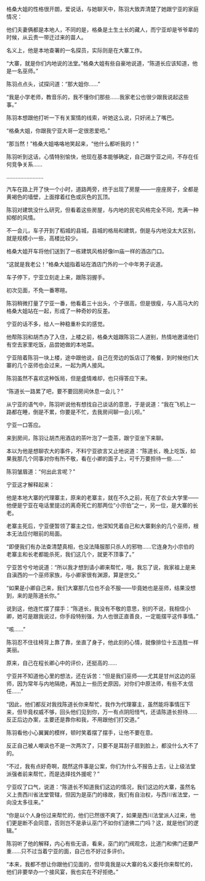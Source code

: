 格桑大姐的性格很开朗，爱说话，与她聊天中，陈羽大致弄清楚了她跟宁亚的家庭情况：

他们夫妻俩都是本地人，不同的是，格桑是土生土长的藏人，而宁亚却是爷爷辈的时候，从云贵一带迁过来的苗人。

名义上，他是本地查署的一名探员，实际则是在大寨工作。

“大寨，就是你们内地说的法堂。”格桑大姐有些自豪地说道，“陈道长应该知道，他是一名巫师。”

陈羽点点头，试探问道：“那大姐你……”

“我是小学老师，教音乐的，我不懂你们那些……我家老公也很少跟我说起这些事。”

陈羽本想跟他打听一下有关案情的线索，听她这么说，只好闭上了嘴巴。

“格桑大姐，你跟我宁亚大哥一定很恩爱吧。”

“那当然！”格桑大姐咯咯地笑起来，“他什么都听我的！”

陈羽听到这话，心情特别愉快，他现在基本能够确定，自己跟宁亚之间，不存在任何竞争关系……

……………………

汽车在路上开了快一个小时，道路两旁，终于出现了房屋——一座座房子，全都是黄褐色的墙壁，上面撑着红色或灰色的瓦顶。

陈羽对建筑没什么研究，但看着这些房屋，与内地的民宅风格完全不同，充满一种抑郁的风情。

不一会儿，车子开到了稻城的县城，县城的格局和建筑，倒是与内地没太大区别，就是规模小一些，高楼比较少。

格桑大姐开车将他们送到了一栋建筑风格好像lm庙一样的酒店门口。

“这就是我老公！”格桑大姐指着站在酒店门外的一个中年男子说道。

车子停下，宁亚立刻走上来，跟陈羽握手。

初次见面，不免一番寒暄。

陈羽稍微打量了宁亚一番，他看着三十出头，个子很高，但是很瘦，与人高马大的格桑大姐站在一起，形成了一种奇妙的反差。

宁亚的话不多，给人一种稳重朴实的感觉。

他帮陈羽和胡杰办了入住，上楼之前，格桑大姐跟陈羽二人道别，热情地邀请他们有空去家里吃饭，品尝她做的本地菜。

宁亚陪着陈羽一块上楼，途中跟他说，自己在旁边的饭店订了晚餐，到时候他们大寨的几个巫师也会过来，一起为两人接风。

陈羽虽然不喜欢这种饭局，但是盛情难却，也只得答应下来。

“陈道长一路累了吧，要不要回房间休息一会儿？”

从宁亚的语气中，陈羽听说他有想找自己谈话的意思，于是说道：“我在飞机上一路都在睡，倒是不累，你要是不忙，去我房间聊一会儿呗。”

宁亚一口答应。

来到房间，陈羽让胡杰用酒店的茶叶泡了一壶茶，跟宁亚坐下来聊。

本以为他是想聊农大的事件，不料宁亚欲言又止地说道：“陈道长，晚上吃饭，如果我那几个同事对你有所不敬，看在小卿的面子上，可千万要担待一些……”

陈羽皱眉道：“何出此言呢？”

宁亚这才解释起来：

他是本地大寨的代理寨主，原来的老寨主，就在不久之前，死在了农业大学里——他便是宁亚在电话里提过的离奇死亡的那两位“小宗伯”之一，另一位，是大寨的长老。

老寨主死后，宁亚便暂领了寨主之位，他深知凭着自己和大寨剩余的几个巫师，根本无法应付眼前的局面。

“即便我们有办法查清楚真相，也没法降服那只杀人的邪物……它连身为小宗伯的老寨主和长老都能杀死，我们这几个，就更不顶事了。”

宁亚苦兮兮地说道：“所以我才想到请小卿来帮忙，哦，我忘了说，我家祖上是来自滇西的一个巫师家族，与小卿家很有渊源，算是世交。”

“如果是小卿自己来，我们大寨那几位也不会不服——毕竟她也是巫师，结果没想到，来的是陈道长你。”

说到这，他连忙摆了摆手：“陈道长，我没有不敬的意思，别的不说，我相信小卿，她可是跟我说过，你手段特别强，为人也很正直善良，一定能摆平这件事情。”

“咳……”

陈羽忍不住往椅背上靠了靠，坐直了身子，他此刻的心情，就像排位十五连胜一样美丽。

原来，自己在程长卿心中的评价，还挺高的……

宁亚并不知道他心里的想法，还在诉苦：“但是我们巫师——尤其是甘州这边的巫师，因为常年与内地隔绝，再加上一些历史原因，对你们中原法师，有些不太信任……”

“因此，他们都反对我找陈道长你来帮忙，我作为代理寨主，虽然能将事情压下来，但毕竟权威不够，回头他们见到你，万一有点阴阳怪气，还请陈道长担待……反正后边办案，主要还是靠你和我，不用跟他们打交道。”

陈羽看他小心翼翼的模样，顿时笑着摆了摆手，让他不要在意。

反正自己被人嘲讽也不是一次两次了，只要不是耳刮子扇到脸上，都没什么大不了的。

“不过，我有点好奇啊，既然这件事是公案，你们为什么不报告上去，让上级法堂派强者前来帮忙，而是选择找外援呢？”

宁亚叹了口气，说道：“陈道长不知道我们这边的情况，我们这边的大寨，虽然名义上贵西川省法堂管辖，但因为是巫门的缘故，我们有自治权，与西川省法堂，一向没太多往来。”

“你是以个人身份过来帮忙的，他们已然很不爽了，如果是西川法堂派人过来，他们更是断不会同意，否则岂不是承认巫门不如你们道佛二门吗？这，就是他们的逻辑。”

陈羽听了他的解释，内心有些无语，看来，巫门的门阀观念，比道门和佛门还要严重……只不过当着宁亚的面，自己也不好过多评价。

“本来，我都不想让你跟他们见面的，但毕竟我是以大寨的名义委托你来帮忙的，他们非要举办一个接风宴，我也实在不好拒绝。”
